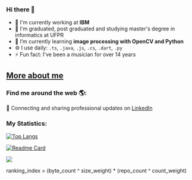 ### Hi there 👋

- 🔭 I'm currently working at **IBM**
- 📖 I'm graduated, post graduated and studying master's degree in informatics at UFPR
- 🌱 I’m currently learning **image processing with OpenCV and Python**
- ⚙️ I use daily: `.ts`, `.java`, `.js`, `.cs`, `.dart`, `.py`
- ⚡ Fun fact: I've been a musician for over 14 years


## <a href="https://ananicolemassaneiro.github.io/" alt="Perfil Online" target="_blank">More about me</a>


### Find me around the web 🌎:
💼 Connecting and sharing professional updates on <a href="https://www.linkedin.com/in/ana-nicole-massaneiro/">LinkedIn</a>


### My Statistics: 
[![Top Langs](https://github-readme-stats.vercel.app/api/top-langs/?username=ananicolemassaneiro&hide_progress=true)](https://github.com/anuraghazra/github-readme-stats)


[![Readme Card](https://github-readme-stats.vercel.app/api/pin/?username=ananicolemassaneiro&repo=github-readme-stats)](https://github.com/anuraghazra/github-readme-stats)

<picture>
<source
  srcset="https://github-readme-stats.vercel.app/api?username=ananicolemassaneiro&show_icons=true&theme=dark"
  media="(prefers-color-scheme: dark)"
/>
<source
  srcset="https://github-readme-stats.vercel.app/api?username=ananicolemassaneiro&show_icons=true"
  media="(prefers-color-scheme: light), (prefers-color-scheme: no-preference)"
/>
<img src="https://github-readme-stats.vercel.app/api?username=ananicolemassaneiro&show_icons=true" />
</picture>

ranking_index = (byte_count ^ size_weight) * (repo_count ^ count_weight)
